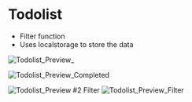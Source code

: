 # Todolist

* Filter function
* Uses localstorage to store the data


![Todolist_Preview_](https://user-images.githubusercontent.com/71517515/135742375-916bf4ff-35c7-4c0c-9797-6d0f588051d3.PNG)

![Todolist_Preview_Completed](https://user-images.githubusercontent.com/71517515/135742414-1e931277-9d35-4476-aabb-b91b073d1c66.PNG)

![Todolist_Preview](https://user-images.githubusercontent.com/71517515/135742417-7e89f9a4-ce9c-4990-a9ba-aa05dc869a8c.PNG)
#2 Filter
![Todolist_Preview_Filter](https://user-images.githubusercontent.com/71517515/135742432-fb37b79c-a716-4ea6-ab14-20c4869c8ba1.PNG)
